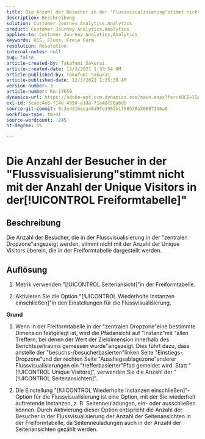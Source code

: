```yaml
---
title: Die Anzahl der Besucher in der "Flussvisualisierung"stimmt nicht mit der Anzahl der Unique Visitors in der[!UICONTROL Freiformtabelle]"
description: Beschreibung
solution: Customer Journey Analytics,Analytics
product: Customer Journey Analytics,Analytics
applies-to: Customer Journey Analytics,Analytics
keywords: KCS, Fluss, Freie Form
resolution: Resolution
internal-notes: null
bug: false
article-created-by: Takafumi Sakurai
article-created-date: 12/3/2021 1:33:54 AM
article-published-by: Takafumi Sakurai
article-published-date: 12/3/2021 1:35:38 AM
version-number: 3
article-number: KA-17650
dynamics-url: https://adobe-ent.crm.dynamics.com/main.aspx?forceUCI=1&pagetype=entityrecord&etn=knowledgearticle&id=2199330f-d953-ec11-8c62-00224804e3cb
exl-id: 3caec4e6-f14e-4950-a1da-71a48f20a6db
source-git-commit: 0c3e421beca46d9fe1952b1f98538a50697216a0
workflow-type: tm+mt
source-wordcount: '245'
ht-degree: 1%

---
```


# Die Anzahl der Besucher in der &quot;Flussvisualisierung&quot;stimmt nicht mit der Anzahl der Unique Visitors in der[!UICONTROL Freiformtabelle]&quot;

## Beschreibung

Die Anzahl der Besucher, die in der Flussvisualisierung in der &quot;zentralen Dropzone&quot;angezeigt werden, stimmt nicht mit der Anzahl der Unique Visitors überein, die in der Freiformtabelle dargestellt werden. 

## Auflösung


1. Metrik verwenden &quot;[!UICONTROL Seitenansicht]&quot;in der Freiformtabelle. 

2. Aktivieren Sie die Option &quot;[!UICONTROL Wiederholte Instanzen einschließen]&quot;in den Einstellungen für die Flussvisualisierung.

<b>Grund</b>

1. Wenn in der Freiformtabelle in der &quot;zentralen Dropzone&quot;eine bestimmte Dimension festgelegt ist, wird die Pfadansicht auf &quot;Instanz&quot;mit &quot;allen Treffern, bei denen der Wert der Zieldimension innerhalb des Berichtszeitraums gemessen wurde&quot;angezeigt. Dies führt dazu, dass anstelle der &quot;besuchs-/besucherbasierten&quot;linken Seite &quot;Einstiegs-Dropzone&quot;und der rechten Seite &quot;Ausstiegsablagezone&quot;anderer Flussvisualisierungen ein &quot;trefferbasierter&quot;Pfad gemeldet wird. Statt &quot;[!UICONTROL Unique Visitors]&quot;, verwenden Sie die Anzahl der &quot;[!UICONTROL Seitenansichten]&quot;.

2. Die Einstellung &quot;[!UICONTROL Wiederholte Instanzen einschließen]&quot;-Option für die Flussvisualisierung ist eine Option, mit der Sie wiederholt auftretende Instanzen, z. B. Seitenneuladungen, ein- oder ausschließen können. Durch Aktivierung dieser Option entspricht die Anzahl der Besucher in der Flussvisualisierung der Anzahl der Seitenansichten in der Freiformtabelle, da Seitenneuladungen auch in der Anzahl der Seitenansichten gezählt werden.
